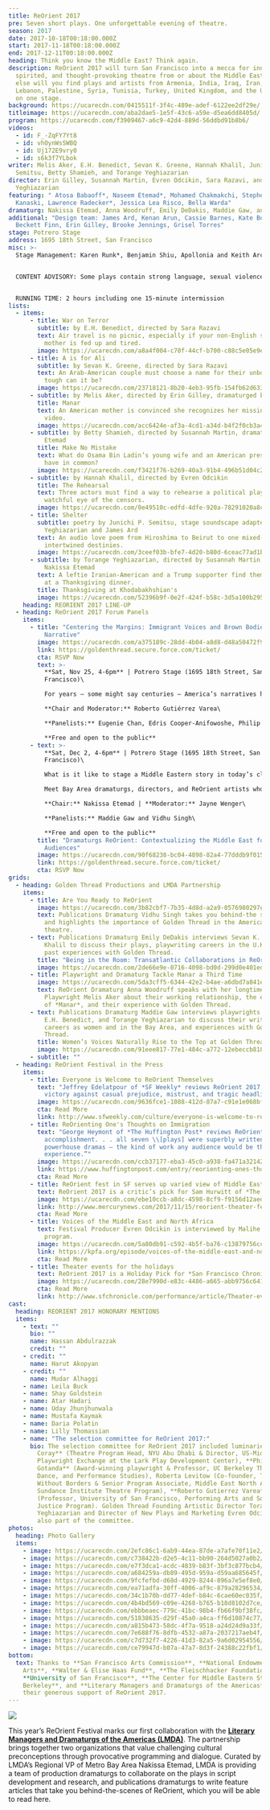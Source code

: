 ```yaml
---
title: ReOrient 2017
pre: Seven short plays. One unforgettable evening of theatre.
season: 2017
date: 2017-10-18T00:18:00.000Z
start: 2017-11-18T00:18:00.000Z
end: 2017-12-11T00:18:00.000Z
heading: Think you know the Middle East? Think again.
description: ReOrient 2017 will turn San Francisco into a mecca for innovative,
  spirited, and thought-provoking theatre from or about the Middle East. Nowhere
  else will you find plays and artists from Armenia, India, Iraq, Iran, Japan,
  Lebanon, Palestine, Syria, Tunisia, Turkey, United Kingdom, and the U.S. all
  on one stage.
background: https://ucarecdn.com/0415511f-3f4c-489e-adef-6122ee2df29e/
titleimage: https://ucarecdn.com/aba2dae5-1e5f-43c6-a59e-d5ea6dd8405d/
program: https://ucarecdn.com/f3909467-a6c9-42d4-889d-56ddbd91b8b6/
videos:
  - id: F_-ZqFY7Yt8
  - id: vhOynWsSWBQ
  - id: Uj172E9vry0
  - id: s6k3f7YLbok
writer: Melis Aker, E.H. Benedict, Sevan K. Greene, Hannah Khalil, Junichi P.
  Semitsu, Betty Shamieh, and Torange Yeghiazarian
director: Erin Gilley, Susannah Martin, Evren Odcikin, Sara Razavi, and Torange
  Yeghiazarian
featuring: " Atosa Babaoff*, Naseem Etemad*, Mohamed Chakmakchi, Stephen
  Kanaski, Lawrence Radecker*, Jessica Lea Risco, Bella Warda"
dramaturg: Nakissa Etemad, Anna Woodruff, Emily DeDakis, Maddie Gaw, and Vidhu Singh
additional: "Design team: James Ard, Kenan Arun, Cassie Barnes, Kate Boyd,
  Beckett Finn, Erin Gilley, Brooke Jennings, Grisel Torres"
stage: Potrero Stage
address: 1695 18th Street, San Francisco
misc: >-
  Stage Management: Karen Runk*, Benjamin Shiu, Apollonia and Keith Arcuragi


  CONTENT ADVISORY: Some plays contain strong language, sexual violence, and disturbing imagery.


  RUNNING TIME: 2 hours including one 15-minute intermission
lists:
  - items:
      - title: War on Terror
        subtitle: by E.H. Benedict, directed by Sara Razavi
        text: Air travel is no picnic, especially if your non-English speaking Arab
          mother is fed up and tired.
        image: https://ucarecdn.com/a8a4f004-c70f-44cf-b700-c88c5e05e9eb/
      - title: A is for Ali
        subtitle: by Sevan K. Greene, directed by Sara Razavi
        text: An Arab-American couple must choose a name for their unborn child. How
          tough can it be?
        image: https://ucarecdn.com/23718121-8b20-4eb3-95fb-154fb62d633f/
      - subtitle: by Melis Aker, directed by Erin Gilley, dramaturged by Anna Woodruff
        title: Manar
        text: An American mother is convinced she recognizes her missing son in an ISIS
          video.
        image: https://ucarecdn.com/acc6424e-af3a-4cd1-a34d-b4f2f0cb3a4e/
      - subtitle: by Betty Shamieh, directed by Susannah Martin, dramaturged by Nakissa
          Etemad
        title: Make No Mistake
        text: What do Osama Bin Ladin’s young wife and an American president’s mistress
          have in common?
        image: https://ucarecdn.com/f3421f76-b269-40a3-91b4-496b51d04c29/
      - subtitle: by Hannah Khalil, directed by Evren Odcikin
        title: The Rehearsal
        text: Three actors must find a way to rehearse a political play under the
          watchful eye of the censors.
        image: https://ucarecdn.com/0e49510c-edfd-4dfe-920a-78291020a8c1/
      - title: Shelter
        subtitle: poetry by Junichi P. Semitsu, stage soundscape adapted by Torange
          Yeghiazarian and James Ard
        text: An audio love poem from Hiroshima to Beirut to one mixed-race couple’s
          intertwined destinies.
        image: https://ucarecdn.com/3ceef03b-bfe7-4d20-b80d-6ceac77ad1b5/
      - subtitle: by Torange Yeghiazarian, directed by Susannah Martin, dramaturged by
          Nakissa Etemad
        text: A leftie Iranian-American and a Trump supporter find themselves together
          at a Thanksgiving dinner.
        title: Thanksgiving at Khodabakhshian's
        image: https://ucarecdn.com/52396b9f-0e2f-424f-b58c-3d5a100b2953/
    heading: REORIENT 2017 LINE-UP
  - heading: ReOrient 2017 Forum Panels
    items:
      - title: "Centering the Margins: Immigrant Voices and Brown Bodies Claiming the
          Narrative"
        image: https://ucarecdn.com/a375189c-28dd-4b04-a8d8-d48a50472f94/
        link: https://goldenthread.secure.force.com/ticket/
        cta: RSVP Now
        text: >-
          **Sat, Nov 25, 4-6pm** | Potrero Stage (1695 18th Street, San
          Francisco)\

          For years — some might say centuries — America’s narratives have focused on the experience of white bodies as told through the eyes of the colonizer, framing the place of brown bodies in the process. What happens when we reorient our perspective? How do we shift the reference point away from a white narrative? How do we negotiate differences of experience and perspective within marginalized communities? Whose stories are told on American stages and from what lens? *(Presented in association with USF)*\

          **Chair and Moderator:** Roberto Gutiérrez Varea\

          **Panelists:** Eugenie Chan, Edris Cooper-Anifowoshe, Philip Kan Gotanda, Lauren Spencer, Eric Ting, and Torange Yeghiazarian\

          **Free and open to the public**
      - text: >-
          **Sat, Dec 2, 4-6pm** | Potrero Stage (1695 18th Street, San
          Francisco)\

          What is it like to stage a Middle Eastern story in today’s climate? How do dramaturgs provide truthful context, provoke meaningful conversation, help collaborators make choices with integrity, and ensure cultural competency? Can dramaturgy affect the way we perceive and communicate about the Middle East? Does dramaturgy change our perspectives?\

          Meet Bay Area dramaturgs, directors, and ReOrient artists who take us behind-the-scenes of their processes to share and discuss personal experiences with Middle Eastern playwrights and plays, both inside and beyond the first-time partnership between Golden Thread and LMDA. Master dramaturg and director Jayne Wenger will lead us in a roundtable discussion that helps us forge ahead toward the growth and prosperity of Middle Eastern American theatre. *(Presented in association with LMDA)*\

          **Chair:** Nakissa Etemad | **Moderator:** Jayne Wenger\

          **Panelists:** Maddie Gaw and Vidhu Singh\

          **Free and open to the public**
        title: "Dramaturgs ReOrient: Contextualizing the Middle East for American
          Audiences"
        image: https://ucarecdn.com/90f68238-bc04-4898-82a4-77dddb9f015f/
        link: https://goldenthread.secure.force.com/ticket/
        cta: RSVP Now
grids:
  - heading: Golden Thread Productions and LMDA Partnership
    items:
      - title: Are You Ready to ReOrient
        image: https://ucarecdn.com/3b82cbf7-7b35-4d8d-a2a9-0576980297e1/
        text: Publications Dramaturg Vidhu Singh takes you behind-the scenes of ReOrient
          and highlights the importance of Golden Thread in the American
          theatre.
      - text: Publications Dramaturg Emily DeDakis interviews Sevan K. Greene and Hannah
          Khalil to discuss their plays, playwriting careers in the U.K., and
          past experiences with Golden Thread.
        title: "Being in the Room: Transatlantic Collaborations in ReOrient 2017"
        image: https://ucarecdn.com/2de66e9e-0716-4098-bd0d-299d0e401edd/
      - title: Playwright and Dramaturg Tackle Manar a Third Time
        image: https://ucarecdn.com/5da3cff5-6344-42e2-b4ae-a6dbd7a841e9/
        text: ReOrient Dramaturg Anna Woodruff speaks with her longtime collaborator and
          Playwright Melis Aker about their working relationship, the evolution
          of *Manar*, and their experience with Golden Thread.
      - text: Publications Dramaturg Maddie Gaw interviews playwrights Betty Shamieh,
          E.H. Benedict, and Torange Yeghiazarian to discuss their writing
          careers as women and in the Bay Area, and experiences with Golden
          Thread.
        title: Women’s Voices Naturally Rise to the Top at Golden Thread
        image: https://ucarecdn.com/91eee817-77e1-484c-a772-12ebeccb8189/
      - subtitle: ""
  - heading: ReOrient Festival in the Press
    items:
      - title: Everyone is Welcome to ReOrient Themselves
        text: "Jeffrey Edelatpour of *SF Weekly* reviews ReOrient 2017: “An artful
          victory against casual prejudice, mistrust, and tragic headlines.”"
        image: https://ucarecdn.com/9636fce1-1088-412d-87a7-c91e1e068bf3/
        cta: Read More
        link: http://www.sfweekly.com/culture/everyone-is-welcome-to-reorient-themselves/
      - title: ReOrienting One's Thoughts on Immigration
        text: "George Heymont of *The Huffington Post* reviews ReOrient 2017: “A rare
          accomplishment. . . all seven \\[plays] were superbly written
          powerhouse dramas — the kind of work any audience would be thrilled to
          experience.”"
        image: https://ucarecdn.com/ccb37177-eba3-45c0-a938-fa471a321426/
        link: https://www.huffingtonpost.com/entry/reorienting-ones-thoughts-on-immigration_us_5a1c873de4b05df68936cf7e
        cta: Read More
      - title: ReOrient fest in SF serves up varied view of Middle East
        text: ReOrient 2017 is a critic’s pick for Sam Hurwitt of *The Mercury News*.
        image: https://ucarecdn.com/ebe10ccb-a8dc-4598-8cf9-f9156d12aed4/
        link: http://www.mercurynews.com/2017/11/15/reorient-theater-fest-in-sf-offers-varied-views-of-middle-east/
        cta: Read More
      - title: Voices of the Middle East and North Africa
        text: Festival Producer Evren Odcikin is interviewed by Malihe Razazan for KPFA
          program.
        image: https://ucarecdn.com/5a80db91-c592-4b5f-ba76-c13879756cc9/
        link: https://kpfa.org/episode/voices-of-the-middle-east-and-north-africa-november-17-2017/
        cta: Read More
      - title: Theater events for the holidays
        text: ReOrient 2017 is a Holiday Pick for *San Francisco Chronicle*
        image: https://ucarecdn.com/28e7990d-e83c-4486-a665-abb9756c6415/
        cta: Read More
        link: http://www.sfchronicle.com/performance/article/Theater-events-for-the-holidays-12344651.php
cast:
  heading: REORIENT 2017 HONORARY MENTIONS
  items:
    - text: ""
      bio: ""
      name: Hassan Abdulrazzak
      credit: ""
    - credit: ""
      name: Harut Akopyan
    - credit: ""
      name: Mudar Alhaggi
    - name: Leila Buck
    - name: Shay Goldstein
    - name: Atar Hadari
    - name: Uday Jhunjhunwala
    - name: Mustafa Kaymak
    - name: Daria Polatin
    - name: Lilly Thomassian
    - name: "The selection committee for ReOrient 2017:"
      bio: The selection committee for ReOrient 2017 included luminaries **Catherine
        Coray** (Theatre Program Head, NYU Abu Dhabi & Director, US-Middle East
        Playwright Exchange at the Lark Play Development Center), **Philip Kan
        Gotanda** (Award-winning playwright & Professor, UC Berkeley Theatre,
        Dance, and Performance Studies), Roberta Levitow (Co-founder, Theatre
        Without Borders & Senior Program Associate, Middle East North Africa
        Sundance Institute Theatre Program), **Roberto Gutierrez Varea**
        (Professor, University of San Francisco, Performing Arts and Social
        Justice Program). Golden Thread Founding Artistic Director Torange
        Yeghiazarian and Director of New Plays and Marketing Evren Odcikin were
        also part of the committee.
photos:
  heading: Photo Gallery
  items:
    - image: https://ucarecdn.com/2efc86c1-6ab9-44ea-87de-a7afe70f11e2/
    - image: https://ucarecdn.com/c738422b-d2e5-4c11-bb90-264d5027a0b2/
    - image: https://ucarecdn.com/e7f3dca1-acdc-4839-b83f-3bf3c877bcb4/
    - image: https://ucarecdn.com/a684259a-db89-495d-959a-d59aa685645f/
    - image: https://ucarecdn.com/9fcfefbd-d68d-4929-8244-896a7e5ef8e0/
    - image: https://ucarecdn.com/ea71adfa-30ff-4006-af9c-879a28296534/
    - image: https://ucarecdn.com/34c1b70b-dd77-4def-b84c-6cae60ec035f/
    - image: https://ucarecdn.com/4b4bd569-c09e-4268-b765-b18d8102d7ce/
    - image: https://ucarecdn.com/ebbbeaec-779c-41bc-98b4-fb66f9bf38fc/
    - image: https://ucarecdn.com/51838635-d29f-45a0-a4ca-ff6d10874c77/
    - image: https://ucarecdn.com/a815b473-58dc-4f7a-9518-a24d24d9a33f/
    - image: https://ucarecdn.com/7e688f76-8dfb-4532-a87a-2037217aeb4f/
    - image: https://ucarecdn.com/c7d732f7-4226-41d3-82a5-9a6d02954556/
    - image: https://ucarecdn.com/ce79947d-b07a-47a7-8d3f-24388c22fbf1/
bottom:
  text: Thanks to **San Francisco Arts Commission**, **National Endowment for the
    Arts**, **Walter & Elise Haas Fund**, **The Fleischhacker Foundation**,
    **University of San Francisco**, **The Center for Middle Eastern Studies, UC
    Berkeley**, and **Literary Managers and Dramaturgs of the Americas** for
    their generous support of ReOrient 2017.
---
```



![](https://ucarecdn.com/a6c035a7-09ab-4d46-8c5e-c440bf2bdcd0/)

This year’s ReOrient Festival marks our first collaboration with the **[Literary Managers and Dramaturgs of the Americas (LMDA)](lmda.org)**. The partnership brings together two organizations that value challenging cultural preconceptions through provocative programming and dialogue. Curated by LMDA’s Regional VP of Metro Bay Area Nakissa Etemad, LMDA is providing a team of production dramaturgs to collaborate on the plays in script development and research, and publications dramaturgs to write feature articles that take you behind-the-scenes of ReOrient, which you will be able to read here.